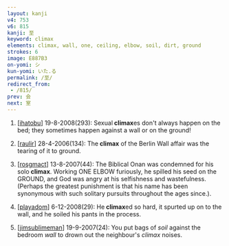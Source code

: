 ```yaml
---
layout: kanji
v4: 753
v6: 815
kanji: 至
keyword: climax
elements: climax, wall, one, ceiling, elbow, soil, dirt, ground
strokes: 6
image: E887B3
on-yomi: シ
kun-yomi: いた.る
permalink: /至/
redirect_from:
 - /815/
prev: 会
next: 室
---
```


1) [<a href="http://kanji.koohii.com/profile/ihatobu">ihatobu</a>] 19-8-2008(293): Sexual<strong> climax</strong>es don&#039;t always happen on the bed; they sometimes happen against a wall or on the ground!

2) [<a href="http://kanji.koohii.com/profile/raulir">raulir</a>] 28-4-2006(134): The<strong> climax</strong> of the Berlin Wall affair was the tearing of it to ground.

3) [<a href="http://kanji.koohii.com/profile/rosgmact">rosgmact</a>] 13-8-2007(44): The Biblical Onan was condemned for his solo<strong> climax</strong>. Working ONE ELBOW furiously, he spilled his seed on the GROUND, and God was angry at his selfishness and wastefulness. (Perhaps the greatest punishment is that his name has been synonymous with such solitary pursuits throughout the ages since.).

4) [<a href="http://kanji.koohii.com/profile/playadom">playadom</a>] 6-12-2008(29): He<strong> climax</strong>ed so hard, it spurted up on to the wall, and he soiled his pants in the process.

5) [<a href="http://kanji.koohii.com/profile/jimsublimeman">jimsublimeman</a>] 19-9-2007(24): You put bags of<em> soil</em> against the bedroom <em>wall</em> to drown out the neighbour&#039;s <em>climax</em> noises.

